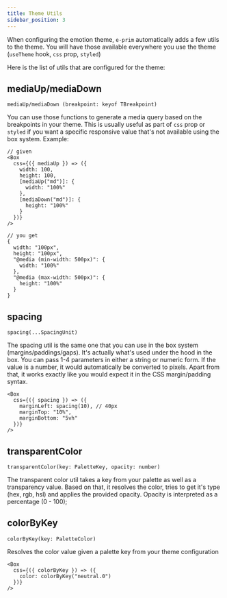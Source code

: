 ```yaml
---
title: Theme Utils
sidebar_position: 3
---
```


When configuring the emotion theme, `e-prim` automatically adds a few utils to the theme. You will have those available everywhere you use the theme (`useTheme` hook, `css` prop, `styled`)

Here is the list of utils that are configured for the theme:

## mediaUp/mediaDown

`mediaUp/mediaDown (breakpoint: keyof TBreakpoint)`

You can use those functions to generate a media query based on the breakpoints in your theme. This is usually useful as part of `css` prop or `styled` if you want a specific responsive value that's not available using the box system. Example:

```tsx
// given
<Box
  css={({ mediaUp }) => ({
    width: 100,
    height: 100,
    [mediaUp("md")]: {
      width: "100%"
    },
    [mediaDown("md")]: {
      height: "100%"
    }
  })}
/>

// you get
{
  width: "100px",
  height: "100px",
  "@media (min-width: 500px)": {
    width: "100%"
  },
  "@media (max-width: 500px)": {
    height: "100%"
  }
}
```

## spacing

`spacing(...SpacingUnit)`

The spacing util is the same one that you can use in the box system (margins/paddings/gaps). It's actually what's used under the hood in the box. You can pass 1-4 parameters in either a string or numeric form. If the value is a number, it would automatically be converted to pixels. Apart from that, it works exactly like you would expect it in the CSS margin/padding syntax.

```tsx
<Box
  css={({ spacing }) => ({
    marginLeft: spacing(10), // 40px
    marginTop: "10%",
    marginBottom: "5vh"
  })}
/>
```

## transparentColor

`transparentColor(key: PaletteKey, opacity: number)`

The transparent color util takes a key from your palette as well as a transparency value. Based on that, it resolves the color, tries to get it's type (hex, rgb, hsl) and applies the provided opacity. Opacity is interpreted as a percentage (0 - 100);

## colorByKey

`colorByKey(key: PaletteColor)`

Resolves the color value given a palette key from your theme configuration

```tsx
<Box
  css={({ colorByKey }) => ({
    color: colorByKey("neutral.0")
  })}
/>
```
